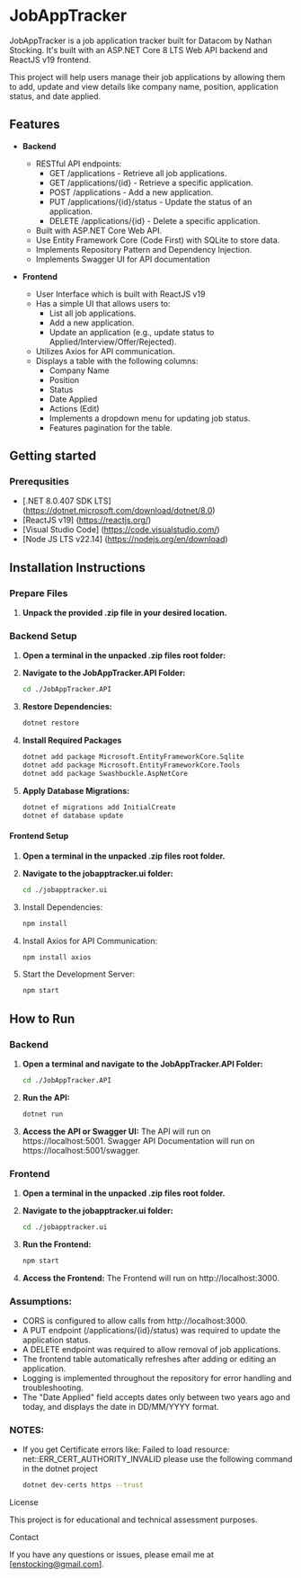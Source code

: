 
# JobAppTracker

JobAppTracker is a job application tracker built for Datacom by Nathan Stocking.
It's built with an ASP.NET Core 8 LTS Web API backend and ReactJS v19 frontend.

This project will help users manage their job applications by allowing them to add, update
and view details like company name, position, application status, and date applied.

## Features

- **Backend**
  - RESTful API endpoints:
    - GET /applications - Retrieve all job applications.
    - GET /applications/{id} - Retrieve a specific application.
    - POST /applications - Add a new application.
    - PUT /applications/{id}/status - Update the status of an application.
    - DELETE /applications/{id} - Delete a specific application.
  - Built with ASP.NET Core Web API.
  - Use Entity Framework Core (Code First) with SQLite to store data.
  - Implements Repository Pattern and Dependency Injection.
  - Implements Swagger UI for API documentation

- **Frontend**
  - User Interface which is built with ReactJS v19
  - Has a simple UI that allows users to:
    - List all job applications.
    - Add a new application.
    - Update an application (e.g., update status to Applied/Interview/Offer/Rejected).
  - Utilizes Axios for API communication.
  - Displays a table with the following columns:
    - Company Name
    - Position
    - Status
    - Date Applied
    - Actions (Edit)
    - Implements a dropdown menu for updating job status.
    - Features pagination for the table.

## Getting started

### Prerequsities

- [.NET 8.0.407 SDK LTS] (https://dotnet.microsoft.com/download/dotnet/8.0)
- [ReactJS v19] (https://reactjs.org/)
- [Visual Studio Code] (https://code.visualstudio.com/)
- [Node JS LTS v22.14] (https://nodejs.org/en/download)

## Installation Instructions

### Prepare Files

1. **Unpack the provided .zip file in your desired location.**

### Backend Setup

1. **Open a terminal in the unpacked .zip files root folder:**

2. **Navigate to the JobAppTracker.API Folder:**
   ```bash
   cd ./JobAppTracker.API
3. **Restore Dependencies:**
   ```bash
   dotnet restore
4. **Install Required Packages**
   ```bash
   dotnet add package Microsoft.EntityFrameworkCore.Sqlite
   dotnet add package Microsoft.EntityFrameworkCore.Tools
   dotnet add package Swashbuckle.AspNetCore
5. **Apply Database Migrations:**
   ```bash
   dotnet ef migrations add InitialCreate
   dotnet ef database update

#### Frontend Setup

1. **Open a terminal in the unpacked .zip files root folder.**

2. **Navigate to the jobapptracker.ui folder:**
   ```bash
   cd ./jobapptracker.ui
3. Install Dependencies:
   ```bash
   npm install
4. Install Axios for API Communication:
   ```bash
   npm install axios
5. Start the Development Server:
   ```bash
   npm start


## How to Run

### Backend

1. **Open a terminal and navigate to the JobAppTracker.API Folder:**
   ```bash
   cd ./JobAppTracker.API

2. **Run the API:**
   ```bash
   dotnet run

3. **Access the API or Swagger UI:**
   The API will run on https://localhost:5001.
   Swagger API Documentation will run on https://localhost:5001/swagger.

### Frontend

1. **Open a terminal in the unpacked .zip files root folder.**

2. **Navigate to the jobapptracker.ui folder:**
   ```bash
   cd ./jobapptracker.ui

3. **Run the Frontend:**
   ```bash
   npm start

4. **Access the Frontend:**
The Frontend will run on http://localhost:3000.

### Assumptions:

+ CORS is configured to allow calls from http://localhost:3000.
+ A PUT endpoint (/applications/{id}/status) was required to update the application status.
+ A DELETE endpoint was required to allow removal of job applications.
+ The frontend table automatically refreshes after adding or editing an application.
+ Logging is implemented throughout the repository for error handling and troubleshooting.
+ The "Date Applied" field accepts dates only between two years ago and today, and displays the date in DD/MM/YYYY format.

### NOTES:

+ If you get Certificate errors like: Failed to load resource: net::ERR_CERT_AUTHORITY_INVALID please use the following command in the dotnet project
  ```bash
  dotnet dev-certs https --trust

License

This project is for educational and technical assessment purposes.

Contact

If you have any questions or issues, please email me at [enstocking@gmail.com].